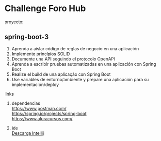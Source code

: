 # <h1>Challenge Foro Hub</h1>

proyecto: <h2>spring-boot-3</h2>

 

<ol>
  <li>Aprenda a aislar código de reglas de negocio en una aplicación</li>
  <li>Implemente princípios SOLID</li>
  <li>Documente una API seguindo el protocolo OpenAPI</li>
  <li>Aprenda a escribir pruebas automatizadas en una aplicación con Spring Boot</li>
  <li>Realize el build de una aplicação con Spring Boot</li>
  <li>Use variables de entorno/ambiente y prepare una aplicación para su implementación/deploy</li>
</ol>

links

1) dependencias<br>
<a>https://www.postman.com/</a><br>
<a>https://spring.io/projects/spring-boot</a><br>
<a>https://www.aluracursos.com/</a><br>



2) ide<br>
<a href="https://www.jetbrains.com/idea/promo/?msclkid=c934a6edeb2510614d26c2af04a86b25&utm_source=bing&utm_medium=cpc&utm_campaign=AMER_en_BR_IDEA_Branded&utm_term=intellij&utm_content=intellij%20idea">Descarga Intellij</a>
<br>




